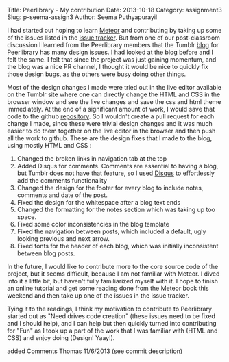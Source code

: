 Title: Peerlibrary - My contribution
Date: 2013-10-18
Category: assignment3
Slug: p-seema-assign3
Author: Seema Puthyapurayil


I had started out hoping to learn [Meteor](http://www.meteor.com/) and contributing by taking up some of the issues listed in the [issue tracker](https://github.com/peerlibrary/peerlibrary/issues?labels=bug&milestone=1&state=open). But from one of our post-classroom discussion I learned from the Peerlibrary members that the Tumblr [blog](http://blog.peerlibrary.org/) for Peerlibrary has many design issues. I had looked at the blog before and I felt the same. I felt that since the project was just gaining momentum, and the blog was a nice PR channel, I thought it would be nice to quickly fix those design bugs, as the others were busy doing other things. 

Most of the design changes I made were tried out in the live editor available on the Tumblr site where one can directly change the HTML and CSS in the browser window and see the live changes and save the css and html theme immediately. At the end of a significant amount of work, I would save that code to the github [repository](https://github.com/peerlibrary/peerlibrary-blog/commits/master). So I wouldn't create a pull request for each change I made, since these were trivial design changes and it was much easier to do them together on the live editor in the browser and then push all the work to github. These are the design fixes that I made to the blog, using mostly HTML and CSS :

1. Changed the broken links in navigation tab at the top
2. Added Disqus for comments. Comments are essential to having a blog, but Tumblr does not have that feature, so I used [Disqus](http://disqus.com/) to effortlessly add the comments functionality
3. Changed the design for the footer for every blog to include notes, comments and date of the post.
4. Fixed the design for the whitespace after a blog text ends
5. Changed the formatting for the notes section which was taking up too space.
6. Fixed some color inconsistencies in the blog template
7. Fixed the navigation between posts, which included a default, ugly looking previous and next arrow.
8. Fixed fonts for the header of each blog, which was initially inconsistent between blog posts. 


In the future, I would like to contribute more to the core source code of the project, but it seems difficult, because I am not familiar with Meteor. I dived into it a little bit, but haven't fully familiarized myself with it. I hope to finish an online tutorial and get some reading done from the Meteor book this weekend and then take up one of the issues in the issue tracker. 

Tying it to the readings, I think my motivation to contribute to Peerlibrary started out as "Need drives code creation" (these issues need to be fixed and I should help), and I can help but then quickly turned into contributing for "Fun" as I took up a part of the work that I was familiar with (HTML and CSS) and enjoy doing (Design! Yaay!). 


added Comments Thomas 11/6/2013 (see commit description)
